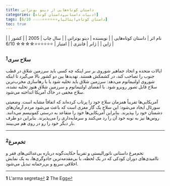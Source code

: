```yaml
---
title: داستان‌ کوتاه‌هایی از دینو بوتزاتی
categories: [ادبیات داستانی,داستان کوتاه]
tags: [داستان کوتاه,ایتالیا,⭐⭐⭐⭐⭐⭐☆☆☆☆ 6/10]
toc: true
---
```


| نام اثر | داستان‌ کوتاه‌هایی |
| نویسنده | دینو بوتزاتی |
| سال چاپ | 2005 |
| کشور | ژاپن |
| ژانر | فانتزی |
| امتیاز | ⭐⭐⭐⭐⭐⭐☆☆☆☆ 6/10 |

### سلاح سری<sup id="a1">[1](#f1)</sup>

ایالات متحده و اتحاد جماهیر شوروی بر سر اینکه چه کسی باید سرزمین شلاق در قطب جنوب را تصاحب کند، در کشمکش هستند. تهدیدها بین دو کشور بالا می‌گیرد تا اینکه شوروی اولتیماتوم می‌دهد: سرزمین شلاق باید تخلیه شود یا با رهاسازی مخرب‌ترین سلاح قابل تصور روبرو شود. با انقضای اولتیماتوم و سرزمین شلاق هنوز تخلیه نشده، سلاح مخفی در خاک آمریکا انداخته می‌شود.

آمریکایی‌ها تقریباً همزمان سلاح خود را پرتاب کرده‌اند که اتفاقاً مشابه است. وضعیتی سورئال ایجاد می‌شود: این سلاح یک گاز مغزی است که باعث می‌شود مردم آرمان‌های دشمنان خود را بپذیرند. بنابراین آمریکایی‌ها خود را متقاعد به درستی کمونیسم می‌دانند. روس‌ها نیز به نوبه خود آن را رد می‌کنند و سرمایه‌داری را می‌پذیرند. بنابراین دو طرف بار دیگر خود را رو در روی هم می‌بینند.

---

### تخم‌مرغ<sup id="a2">[2](#f2)</sup>

تخم‌مرغ داستانی ناتورالیستی و تقریباً حکایت‌گونه درباره بی‌عدالتی‌های فقر و ناامیدی‌های دوران کودکی که در یک لحظه، با بی‌مقدمه‌ترین جادوگری‌ها، به یک نمایش اخلاقی سریع و بی‌رحمانه تبدیل می‌شود.

---

<b id="f1">1</b> <span class="footnote">L'arma segreta</span>[↩](#a1)
<b id="f2">2</b> <span class="footnote">The Egg</span>[↩](#a2)
